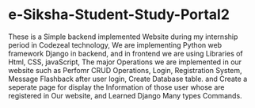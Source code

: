 # e-Siksha-Student-Study-Portal2
These is a Simple backend implemented Website during my internship period in Codezeal technology, We are implementing Python web framework Django in backend, and in frontend we are using Libraries of Html, CSS, javaScript, The major Operations we are implemented in our website such as Perfomr CRUD Operations, Login, Registration System, Message Flashback after user login, Create Database table. and Create a seperate page for display the Information of those user whose are registered in Our website, and Learned Django Many types Commands.

